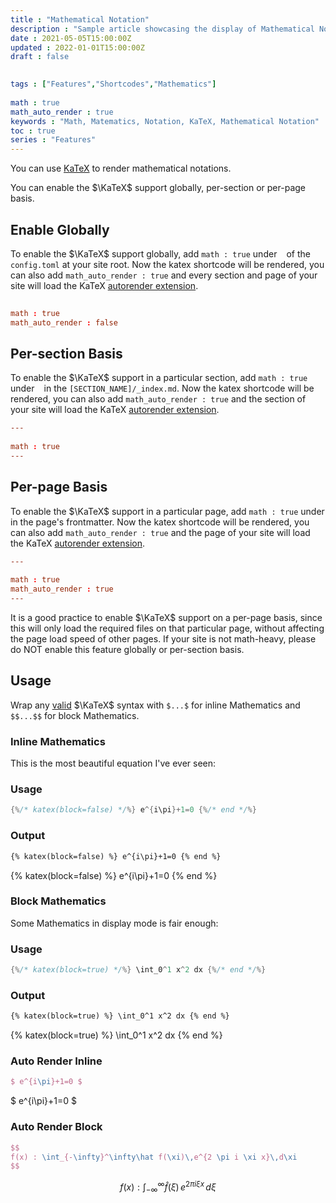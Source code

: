 ```yaml
---
title : "Mathematical Notation"
description : "Sample article showcasing the display of Mathematical Notations, made possible by the KaTeX library."
date : 2021-05-05T15:00:00Z
updated : 2022-01-01T15:00:00Z
draft : false

 
tags : ["Features","Shortcodes","Mathematics"]
 
math : true
math_auto_render : true
keywords : "Math, Matematics, Notation, KaTeX, Mathematical Notation"
toc : true
series : "Features"
---
```


You can use [KaTeX](https://katex.org) to render mathematical notations.

You can enable the $\KaTeX$ support globally, per-section or per-page basis.
<!-- more -->

## Enable Globally

To enable the $\KaTeX$ support globally, add `math : true` under ` ` of the `config.toml`
at your site root. Now the katex shortcode will be rendered, you can also add `math_auto_render : true`
and every section and page of your site will load the KaTeX [autorender extension](https://katex.org/docs/autorender.html).

```toml
 
math : true
math_auto_render : false
```

## Per-section Basis

To enable the $\KaTeX$ support in a particular section, add `math : true` under ` ` in the `[SECTION_NAME]/_index.md`.
Now the katex shortcode will be rendered, you can also add `math_auto_render : true`
and the section of your site will load the KaTeX [autorender extension](https://katex.org/docs/autorender.html).

```toml
---
 
math : true
---
```

## Per-page Basis

To enable the $\KaTeX$ support in a particular page, add `math : true` under ` ` in the page's
frontmatter. Now the katex shortcode will be rendered, you can also add `math_auto_render : true`
and the page of your site will load the KaTeX [autorender extension](https://katex.org/docs/autorender.html).

```toml
---
 
math : true
math_auto_render : true
---
```

It is a good practice to enable $\KaTeX$ support on a per-page basis, since this will only load the
required files on that particular page, without affecting the page load speed of other pages.
If your site is not math-heavy, please do NOT enable this feature globally or per-section basis.

## Usage

Wrap any [valid](https://katex.org/docs/supported.html) $\KaTeX$ syntax with `$...$` for inline
Mathematics and `$$...$$` for block Mathematics.

### Inline Mathematics

This is the most beautiful equation I've ever seen:

### Usage
```rs
{%/* katex(block=false) */%} e^{i\pi}+1=0 {%/* end */%}
```
### Output
```html
{% katex(block=false) %} e^{i\pi}+1=0 {% end %}
```
{% katex(block=false) %} e^{i\pi}+1=0 {% end %}

### Block Mathematics

Some Mathematics in display mode is fair enough:

### Usage
```rs
{%/* katex(block=true) */%} \int_0^1 x^2 dx {%/* end */%}
```
### Output
```html
{% katex(block=true) %} \int_0^1 x^2 dx {% end %}
```
{% katex(block=true) %} \int_0^1 x^2 dx {% end %}

### Auto Render Inline
```tex
$ e^{i\pi}+1=0 $
```

$ e^{i\pi}+1=0 $

### Auto Render Block
```tex
$$
f(x) : \int_{-\infty}^\infty\hat f(\xi)\,e^{2 \pi i \xi x}\,d\xi
$$
```

$$
f(x) : \int_{-\infty}^\infty\hat f(\xi)\,e^{2 \pi i \xi x}\,d\xi
$$
